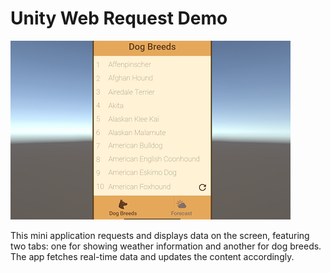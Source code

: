 Unity Web Request Demo
=====

![](thumb.png)

This mini application requests and displays data on the screen, featuring two tabs: one for showing weather information and another for dog breeds. The app fetches real-time data and updates the content accordingly.